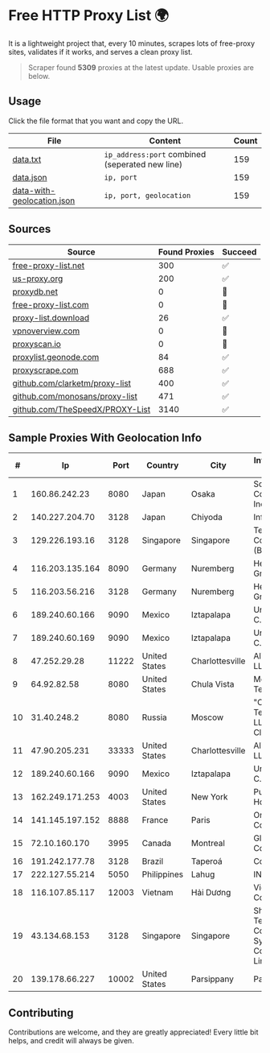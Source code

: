 
# Free HTTP Proxy List 🌍

It is a lightweight project that, every 10 minutes, scrapes lots of free-proxy sites, validates if it works, and serves a clean proxy list.


> Scraper found **5309** proxies at the latest update. Usable proxies are below.

## Usage

Click the file format that you want and copy the URL.


|File|Content|Count|
|----|-------|-----|
|[data.txt](https://raw.githubusercontent.com/themiralay/Proxy-List-World/master/data.txt)|`ip_address:port` combined (seperated new line)|159|
|[data.json](https://raw.githubusercontent.com/themiralay/Proxy-List-World/master/data.json)|`ip, port`|159|
|[data-with-geolocation.json](https://raw.githubusercontent.com/themiralay/Proxy-List-World/master/data-with-geolocation.json)|`ip, port, geolocation`|159|

## Sources

|Source|Found Proxies|Succeed|
|------|-------------|-------|
|[free-proxy-list.net](https://free-proxy-list.net)|300|✅|
|[us-proxy.org](https://www.us-proxy.org)|200|✅|
|[proxydb.net](http://proxydb.net)|0|🚫|
|[free-proxy-list.com](https://free-proxy-list.com/?page=&port=&type%5B%5D=http&type%5B%5D=https&up_time=0&search=Search)|0|🚫|
|[proxy-list.download](https://www.proxy-list.download/HTTP)|26|✅|
|[vpnoverview.com](https://vpnoverview.com/privacy/anonymous-browsing/free-proxy-servers)|0|🚫|
|[proxyscan.io](https://www.proxyscan.io)|0|🚫|
|[proxylist.geonode.com](https://proxylist.geonode.com/api/proxy-list?limit=300&page=1&sort_by=lastChecked&sort_type=desc&protocols=http,https)|84|✅|
|[proxyscrape.com](https://api.proxyscrape.com/v2/?request=displayproxies&protocol=http&timeout=10000&country=all&ssl=all&anonymity=all)|688|✅|
|[github.com/clarketm/proxy-list](https://raw.githubusercontent.com/clarketm/proxy-list/master/proxy-list-raw.txt)|400|✅|
|[github.com/monosans/proxy-list](https://raw.githubusercontent.com/monosans/proxy-list/main/proxies/http.txt)|471|✅|
|[github.com/TheSpeedX/PROXY-List](https://raw.githubusercontent.com/TheSpeedX/PROXY-List/master/http.txt)|3140|✅|


## Sample Proxies With Geolocation Info

|#|Ip|Port|Country|City|Internet Service Provider|
|-|--|----|-------|----|-------------------------|
|1|160.86.242.23|8080|Japan|Osaka|Sony Network Communications Inc|
|2|140.227.204.70|3128|Japan|Chiyoda|InfoSphere|
|3|129.226.193.16|3128|Singapore|Singapore|Tencent Cloud Computing (Beijing) Co|
|4|116.203.135.164|8090|Germany|Nuremberg|Hetzner Online GmbH|
|5|116.203.56.216|3128|Germany|Nuremberg|Hetzner Online GmbH|
|6|189.240.60.166|9090|Mexico|Iztapalapa|Uninet S.A. de C.V.|
|7|189.240.60.169|9090|Mexico|Iztapalapa|Uninet S.A. de C.V.|
|8|47.252.29.28|11222|United States|Charlottesville|Alibaba.com LLC|
|9|64.92.82.58|8080|United States|Chula Vista|Momentum Telecom, Inc.|
|10|31.40.248.2|8080|Russia|Moscow|"Cloud Technologies" LLC trading as Cloud.ru|
|11|47.90.205.231|33333|United States|Charlottesville|Alibaba.com LLC|
|12|189.240.60.166|9090|Mexico|Iztapalapa|Uninet S.A. de C.V.|
|13|162.249.171.253|4003|United States|New York|PureVoltage Hosting Inc.|
|14|141.145.197.152|8888|France|Paris|Oracle Corporation|
|15|72.10.160.170|3995|Canada|Montreal|GloboTech Communications|
|16|191.242.177.78|3128|Brazil|Taperoá|Conect Telecom|
|17|222.127.55.214|5050|Philippines|Lahug|INNOVE|
|18|116.107.85.117|12003|Vietnam|Hải Dương|Viettel Corporation|
|19|43.134.68.153|3128|Singapore|Singapore|Shenzhen Tencent Computer Systems Company Limited|
|20|139.178.66.227|10002|United States|Parsippany|Packet Host, Inc.|



## Contributing

Contributions are welcome, and they are greatly appreciated! Every
little bit helps, and credit will always be given.

